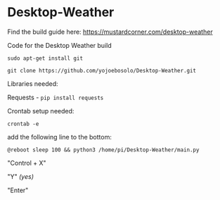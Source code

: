 # Desktop-Weather

Find the build guide here:
https://mustardcorner.com/desktop-weather


Code for the Desktop Weather build

```sudo apt-get install git```

```git clone https://github.com/yojoebosolo/Desktop-Weather.git```


Libraries needed:

Requests - ```pip install requests```


Crontab setup needed:

```crontab -e```

add the following line to the bottom: 

``` @reboot sleep 100 && python3 /home/pi/Desktop-Weather/main.py ```

"Control + X"

"Y" _(yes)_

"Enter"

